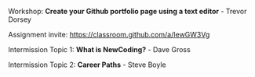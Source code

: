 Workshop: **Create your Github portfolio page using a text editor** - Trevor Dorsey

Assignment invite: https://classroom.github.com/a/IewGW3Vg

Intermission Topic 1: **What is NewCoding?** - Dave Gross

Intermission Topic 2: **Career Paths** - Steve Boyle

